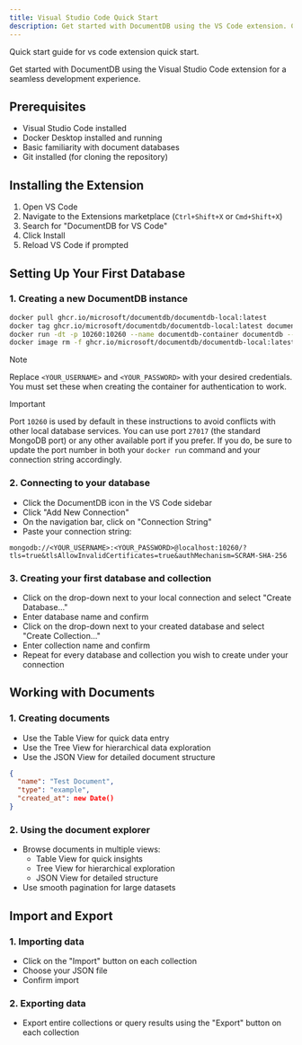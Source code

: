 ```yaml
---
title: Visual Studio Code Quick Start
description: Get started with DocumentDB using the VS Code extension. Connect to databases, create collections, and manage documents seamlessly.
---
```


Quick start guide for vs code extension quick start.

Get started with DocumentDB using the Visual Studio Code extension for a seamless development experience.

## Prerequisites

- Visual Studio Code installed
- Docker Desktop installed and running
- Basic familiarity with document databases
- Git installed (for cloning the repository)

## Installing the Extension

1. Open VS Code
1. Navigate to the Extensions marketplace (`Ctrl+Shift+X` or `Cmd+Shift+X`)
1. Search for "DocumentDB for VS Code"
1. Click Install
1. Reload VS Code if prompted

## Setting Up Your First Database

### 1. Creating a new DocumentDB instance

```bash
docker pull ghcr.io/microsoft/documentdb/documentdb-local:latest
docker tag ghcr.io/microsoft/documentdb/documentdb-local:latest documentdb
docker run -dt -p 10260:10260 --name documentdb-container documentdb --username <YOUR_USERNAME> --password <YOUR_PASSWORD>
docker image rm -f ghcr.io/microsoft/documentdb/documentdb-local:latest || echo "No existing documentdb image to remove"
```

> [!NOTE]
> Replace `<YOUR_USERNAME>` and `<YOUR_PASSWORD>` with your desired credentials. You must set these when creating the container for authentication to work.

> [!IMPORTANT]
> Port `10260` is used by default in these instructions to avoid conflicts with other local database services. You can use port `27017` (the standard MongoDB port) or any other available port if you prefer. If you do, be sure to update the port number in both your `docker run` command and your connection string accordingly.

### 2. Connecting to your database

- Click the DocumentDB icon in the VS Code sidebar
- Click "Add New Connection"
- On the navigation bar, click on "Connection String"
- Paste your connection string:

```
mongodb://<YOUR_USERNAME>:<YOUR_PASSWORD>@localhost:10260/?tls=true&tlsAllowInvalidCertificates=true&authMechanism=SCRAM-SHA-256
```

### 3. Creating your first database and collection

- Click on the drop-down next to your local connection and select "Create Database..."
- Enter database name and confirm
- Click on the drop-down next to your created database and select "Create Collection..."
- Enter collection name and confirm
- Repeat for every database and collection you wish to create under your connection

## Working with Documents

### 1. Creating documents

- Use the Table View for quick data entry
- Use the Tree View for hierarchical data exploration
- Use the JSON View for detailed document structure

```json
{
  "name": "Test Document",
  "type": "example",
  "created_at": new Date()
}
```

### 2. Using the document explorer

- Browse documents in multiple views:
  - Table View for quick insights
  - Tree View for hierarchical exploration
  - JSON View for detailed structure
- Use smooth pagination for large datasets

## Import and Export

### 1. Importing data

- Click on the "Import" button on each collection
- Choose your JSON file
- Confirm import

### 2. Exporting data

- Export entire collections or query results using the "Export" button on each collection
